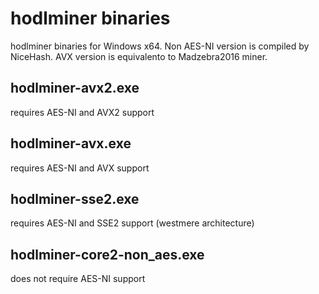# hodlminer binaries
hodlminer binaries for Windows x64. Non AES-NI version is compiled by NiceHash. AVX version is equivalento to Madzebra2016 miner.

## hodlminer-avx2.exe
requires AES-NI and AVX2 support

## hodlminer-avx.exe
requires AES-NI and AVX support

## hodlminer-sse2.exe
requires AES-NI and SSE2 support (westmere architecture)

## hodlminer-core2-non_aes.exe
does not require AES-NI support


